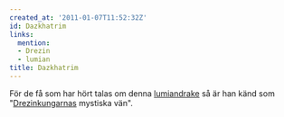 ```yaml
---
created_at: '2011-01-07T11:52:32Z'
id: Dazkhatrim
links:
  mention:
  - Drezin
  - lumian
title: Dazkhatrim
---
```


För de få som har hört talas om denna [lumiandrake] så är han känd som "[Drezinkungarnas] mystiska
vän".

  [lumiandrake]: lumian
  [Drezinkungarnas]: Drezin
